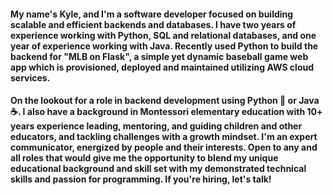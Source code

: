 #### My name's Kyle, and I'm a software developer focused on building scalable and efficient backends and databases. I have two years of experience working with Python, SQL and relational databases, and one year of experience working with Java. Recently used Python to build the backend for "MLB on Flask", a simple yet dynamic baseball game web app which is provisioned, deployed and maintained utilizing AWS cloud services.

#### On the lookout for a role in backend development using Python 🐍  or  Java ☕. I also have a background in Montessori elementary education with 10+ years experience leading, mentoring, and guiding children and other educators, and tackling challenges with a growth mindset. I'm an expert communicator, energized by people and their interests. Open to any and all roles that would give me the opportunity to blend my unique educational background and skill set with my demonstrated technical skills and passion for programming. If you're hiring, let's talk!

<!--
**krclark1985/krclark1985** is a ✨ _special_ ✨ repository because its `README.md` (this file) appears on your GitHub profile.

Here are some ideas to get you started:

- 🔭 I’m currently working on ...
- 🌱 I’m currently learning ...
- 👯 I’m looking to collaborate on ...
- 🤔 I’m looking for help with ...
- 💬 Ask me about ...
- 📫 How to reach me: ...
- 😄 Pronouns: ...
- ⚡ Fun fact: ...
-->
